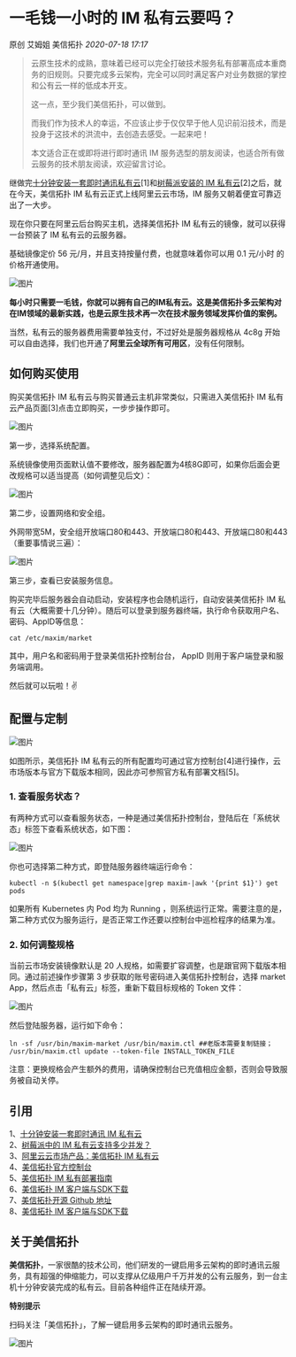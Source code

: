 # 一毛钱一小时的 IM 私有云要吗？

原创 艾姆姐 美信拓扑 _2020-07-18 17:17_

> 云原生技术的成熟，意味着已经可以完全打破技术服务私有部署高成本重商务的旧规则。只要完成多云架构，完全可以同时满足客户对业务数据的掌控和公有云一样的低成本开支。
>
> 这一点，至少我们美信拓扑，可以做到。
>
> 而我们作为技术人的幸运，不应该止步于仅仅早于他人见识前沿技术，而是投身于这技术的洪流中，去创造去感受。一起来吧！
>
> 本文适合正在或即将进行即时通讯 IM 服务选型的朋友阅读，也适合所有做云服务的技术朋友阅读，欢迎留言讨论。

继做完[十分钟安装一套即时通讯私有云](install-an-instant-messaging-im-private-cloud-in-ten-minutes.md)\[1]和[树莓派安装的 IM 私有云](how-much-concurrency-is-supported-by-im-private-cloud-in-raspberry-pi.md)\[2]之后，就在今天，美信拓扑 IM 私有云正式上线阿里云云市场，IM 服务又朝着便宜可靠迈出了一大步。

现在你只要在阿里云后台购买主机，选择美信拓扑 IM 私有云的镜像，就可以获得一台预装了 IM 私有云的云服务器。

基础镜像定价 56 元/月，并且支持按量付费，也就意味着你可以用 0.1 元/小时 的价格开通使用。

![图片](../../.gitbook/assets/articles/autogen-157370c2dbfde01aa553752ba45d4201dc450e77e9646326e0c7930152c2a122.webp)

**每小时只需要一毛钱，你就可以拥有自己的IM私有云。这是美信拓扑多云架构对在IM领域的最新实践，也是云原生技术再一次在技术服务领域发挥价值的案例。**

当然，私有云的服务器费用需要单独支付，不过好处是服务器规格从 4c8g 开始可以自由选择，我们也开通了**阿里云全球所有可用区**，没有任何限制。

## 如何购买使用

购买美信拓扑 IM 私有云与购买普通云主机非常类似，只需进入美信拓扑 IM 私有云产品页面\[3]点击立即购买，一步步操作即可。

![图片](../../.gitbook/assets/articles/autogen-17ac31d227c8d26231a7c4a738d9d4d51d6e2e71b4d2744f34b86e26138457a.webp)

第一步，选择系统配置。

系统镜像使用页面默认值不要修改，服务器配置为4核8G即可，如果你后面会更改规格可以适当提高（如何调整见后文）：

![图片](../../.gitbook/assets/articles/autogen-f3841a9b71ee2d0f3f552c5636c5c9934844b525eeb8d22fd099dbf26d2b0f98.webp)

第二步，设置网络和安全组。

外网带宽5M，安全组开放端口80和443、开放端口80和443、开放端口80和443（重要事情说三遍）：

![图片](../../.gitbook/assets/articles/autogen-a6a43f3082640ca65ae3e3a3c46ee031c253f53488e2e29162e07b668571012e.webp)

第三步，查看已安装服务信息。

购买完毕后服务器会自动启动，安装程序也会随机运行，自动安装美信拓扑 IM 私有云（大概需要十几分钟）。随后可以登录到服务器终端，执行命令获取用户名、密码、AppID等信息：

```
cat /etc/maxim/market
```

其中，用户名和密码用于登录美信拓扑控制台台， AppID 则用于客户端登录和服务端调用。

然后就可以玩啦！✌️

## 配置与定制

![图片](../../.gitbook/assets/articles/autogen-6e1fbbae4f45b118f9978bfb9abc41e70345f5386c758b99d91e66332cbd4a40.webp)

如图所示，美信拓扑 IM 私有云的所有配置均可通过官方控制台\[4]进行操作，云市场版本与官方下载版本相同，因此亦可参照官方私有部署文档\[5]。

### **1. 查看服务状态？**

有两种方式可以查看服务状态，一种是通过美信拓扑控制台，登陆后在「系统状态」标签下查看系统状态，如下图：

![图片](../../.gitbook/assets/articles/autogen-715e3946ae437b7a8b271a1d3c147eb1c5e9d804069f45249aa03c6734232bf4.png)

你也可选择第二种方式，即登陆服务器终端运行命令：

```
kubectl -n $(kubectl get namespace|grep maxim-|awk '{print $1}') get pods
```

如果所有 Kubernetes 内 Pod 均为 Running ，则系统运行正常。需要注意的是，第二种方式仅为服务运行，是否正常工作还要以控制台中巡检程序的结果为准。

### **2. 如何调整规格**

当前云市场安装镜像默认是 20 人规格，如需要扩容调整，也是跟官网下载版本相同。通过前述操作步骤第 3 步获取的账号密码进入美信拓扑控制台，选择 market App，然后点击「私有云」标签，重新下载目标规格的 Token 文件：

![图片](../../.gitbook/assets/articles/autogen-48be1ea8facfd2d43290255724f900a36428d5a59763ff63fda6f185e7f30e20.webp)

然后登陆服务器，运行如下命令：

```
ln -sf /usr/bin/maxim-market /usr/bin/maxim.ctl ##老版本需要复制链接；
/usr/bin/maxim.ctl update --token-file INSTALL_TOKEN_FILE
```

注意：更换规格会产生额外的费用，请确保控制台已充值相应金额，否则会导致服务被自动关停。

## **引用**

1、[十分钟安装一套即时通讯 IM 私有云](install-an-instant-messaging-im-private-cloud-in-ten-minutes.md)\
2、[树莓派中的 IM 私有云支持多少并发？](how-much-concurrency-is-supported-by-im-private-cloud-in-raspberry-pi.md)\
3、[阿里云云市场产品：美信拓扑 IM 私有云](https://market.aliyun.com/products/56014009/cmjj00041852.html)\
4、[美信拓扑官方控制台](https://console.maximtop.com)\
5、[美信拓扑 IM 私有部署指南](https://www.maximtop.com/docs/install\_maxim/)\
6、[美信拓扑 IM 客户端与SDK下载](https://www.maximtop.com/downloads/)\
7、[美信拓扑开源 Github 地址](https://github.com/maxim-top)\
8、[美信拓扑 IM 客户端与SDK下载](https://www.maximtop.com/docs/install\_maxim/)

## 关于美信拓扑

**美信拓扑**，一家很酷的技术公司，他们研发的一键启用多云架构的即时通讯云服务，具有超强的伸缩能力，可以支撑从亿级用户千万并发的公有云服务，到一台主机十分钟安装完成的私有云。目前各种组件正在陆续开源。

**特别提示**

扫码关注「美信拓扑」，了解一键启用多云架构的即时通讯云服务。

![图片](../../.gitbook/assets/articles/autogen-9c1da9e4a9e37fe718184c6ceeb84a3401afabccc3269ff9a5bd7ef8b087462e.webp)
